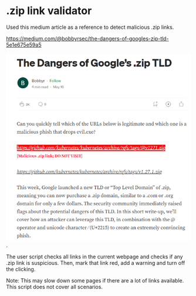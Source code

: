 # .zip link validator

Used this medium article as a reference to detect malicious .zip links.

https://medium.com/@bobbyrsec/the-dangers-of-googles-zip-tld-5e1e675e59a5

![Preview of .zip link validator user.js](preview.png "Preview of .zip link validator user.js").


The user script checks all links in the current webpage and checks if any .zip link is suspicious. Then, mark that link red, add a warning and turn off the clicking.

Note: This may slow down some pages if there are a lot of links available. This script does not cover all scenarios. 